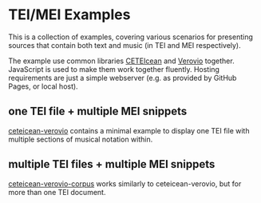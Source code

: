 # TEI/MEI Examples

This is a collection of examples, covering various scenarios for presenting sources that contain both text and music (in TEI and MEI respectively).

The example use common libraries [CETEIcean](https://teic.github.io/CETEIcean) and [Verovio](https://www.verovio.org) together. JavaScript is used to make them work together fluently. Hosting requirements are just a simple webserver (e.g. as provided by GitHub Pages, or local host).

## one TEI file + multiple MEI snippets

[ceteicean-verovio](ceteicean-verovio) contains a minimal example to display one TEI file with multiple sections of musical notation within.

## multiple TEI files + multiple MEI snippets

[ceteicean-verovio-corpus](ceteicean-verovio-corpus) works similarly to ceteicean-verovio, but for more than one TEI document.
